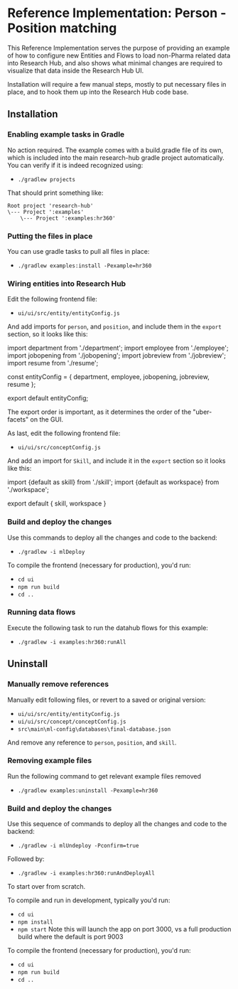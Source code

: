 # Reference Implementation: Person - Position matching

This Reference Implementation serves the purpose of providing an example of how to configure new Entities and Flows to load non-Pharma related data into Research Hub, and also shows what minimal changes are required to visualize that data inside the Research Hub UI.

Installation will require a few manual steps, mostly to put necessary files in place, and to hook them up into the Research Hub code base.

## Installation

### Enabling example tasks in Gradle

No action required. The example comes with a build.gradle file of its own, which is included into the main research-hub gradle project automatically. You can verify if it is indeed recognized using:

- `./gradlew projects`

That should print something like:

    Root project 'research-hub'
    \--- Project ':examples'
        \--- Project ':examples:hr360'


### Putting the files in place

You can use gradle tasks to pull all files in place:

- `./gradlew examples:install -Pexample=hr360`

### Wiring entities into Research Hub

Edit the following frontend file:

- `ui/ui/src/entity/entityConfig.js`

And add imports for `person`, and `position`, and include them in the `export` section, so it looks like this:

  import department from './department';
  import employee from './employee';
  import jobopening from './jobopening';
  import jobreview from './jobreview';
  import resume from './resume';

  const entityConfig = {
    department,
    employee,
    jobopening,
    jobreview,
    resume
  };

  export default entityConfig;

The export order is important, as it determines the order of the "uber-facets" on the GUI.

As last, edit the following frontend file:

- `ui/ui/src/conceptConfig.js`

And add an import for `Skill`, and include it in the `export` section so it looks like this:

  import {default as skill} from './skill';
  import {default as workspace} from './workspace';

  export default {
    skill,
    workspace
  }

### Build and deploy the changes

Use this commands to deploy all the changes and code to the backend:

- `./gradlew -i mlDeploy`

To compile the frontend (necessary for production), you'd run:

- `cd ui`
- `npm run build`
- `cd ..`

### Running data flows

Execute the following task to run the datahub flows for this example:

- `./gradlew -i examples:hr360:runAll`

## Uninstall

### Manually remove references

Manually edit following files, or revert to a saved or original version:

- `ui/ui/src/entity/entityConfig.js`
- `ui/ui/src/concept/conceptConfig.js`
- `src\main\ml-config\databases\final-database.json`

And remove any reference to `person`, `position`, and `skill`.

### Removing example files

Run the following command to get relevant example files removed

- `./gradlew examples:uninstall -Pexample=hr360`

### Build and deploy the changes

Use this sequence of commands to deploy all the changes and code to the backend:

- `./gradlew -i mlUndeploy -Pconfirm=true`

Followed by:

- `./gradlew -i examples:hr360:runAndDeployAll`

To start over from scratch.

To compile and run in development, typically you'd run:

- `cd ui`
- `npm install`
- `npm start`
Note this will launch the app on port 3000, vs a full production build where the default is port 9003

To compile the frontend (necessary for production), you'd run:

- `cd ui`
- `npm run build`
- `cd ..`
